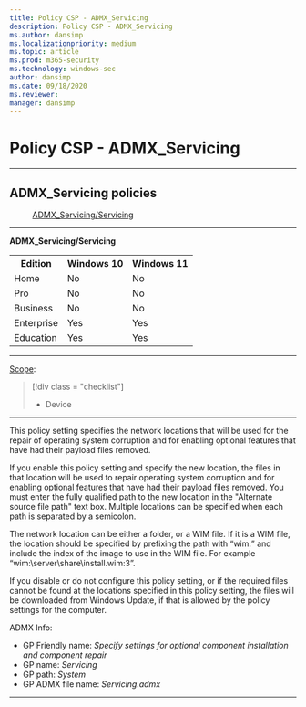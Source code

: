 ```yaml
---
title: Policy CSP - ADMX_Servicing
description: Policy CSP - ADMX_Servicing
ms.author: dansimp
ms.localizationpriority: medium
ms.topic: article
ms.prod: m365-security
ms.technology: windows-sec
author: dansimp
ms.date: 09/18/2020
ms.reviewer: 
manager: dansimp
---
```


# Policy CSP - ADMX_Servicing


<hr/>

<!--Policies-->
## ADMX_Servicing policies  

<dl>
  <dd>
    <a href="#admx-servicing-servicing">ADMX_Servicing/Servicing</a>
  </dd>
</dl>


<hr/>

<!--Policy-->
<a href="" id="admx-servicing-servicing"></a>**ADMX_Servicing/Servicing**  

<!--SupportedSKUs-->
<table>
<tr>
    <th>Edition</th>
    <th>Windows 10</th>
    <th>Windows 11</th> 
</tr>
<tr>
    <td>Home</td>
    <td>No</td>
    <td>No</td>
</tr>
<tr>
    <td>Pro</td>
    <td>No</td>
    <td>No</td>
</tr>
<tr>
    <td>Business</td>
    <td>No</td>
    <td>No</td>
</tr>
<tr>
    <td>Enterprise</td>
    <td>Yes</td>
    <td>Yes</td>
</tr>
<tr>
    <td>Education</td>
    <td>Yes</td>
    <td>Yes</td>
</tr>
</table>

<!--/SupportedSKUs-->
<hr/>

<!--Scope-->
[Scope](./policy-configuration-service-provider.md#policy-scope):

> [!div class = "checklist"]
> * Device

<hr/>

<!--/Scope-->
<!--Description-->
This policy setting specifies the network locations that will be used for the repair of operating system corruption and for enabling optional features that have had their payload files removed.

If you enable this policy setting and specify the new location, the files in that location will be used to repair operating system corruption and for enabling optional features that have had their payload files removed. You must enter the fully qualified path to the new location in the "Alternate source file path" text box. Multiple locations can be specified when each path is separated by a semicolon. 

The network location can be either a folder, or a WIM file. If it is a WIM file, the location should be specified by prefixing the path with “wim:” and include the index of the image to use in the WIM file. For example “wim:\\server\share\install.wim:3”.

If you disable or do not configure this policy setting, or if the required files cannot be found at the locations specified in this policy setting, the files will be downloaded from Windows Update, if that is allowed by the policy settings for the computer.

<!--/Description-->


<!--ADMXBacked-->
ADMX Info:  
-   GP Friendly name: *Specify settings for optional component installation and component repair*
-   GP name: *Servicing*
-   GP path: *System*
-   GP ADMX file name: *Servicing.admx*

<!--/ADMXBacked-->
<!--/Policy-->
<hr/>



<!--/Policies-->

